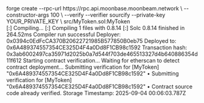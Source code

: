 <div id="termynal" data-termynal>
    <span data-ty="input"><span class="file-path"></span>forge create --rpc-url https://rpc.api.moonbase.moonbeam.network \</span>
    <span data-ty>--constructor-args 100 \</span>
    <span data-ty>--verify --verifier sourcify --private-key YOUR_PRIVATE_KEY \</span>
    <span data-ty>src/MyToken.sol:MyToken</span>
    <br>
    <span data-ty>[:] Compiling...</span>
    <span data-ty>[:] Compiling 1 files with 0.8.14</span>
    <span data-ty>[:] Solc 0.8.14 finished in 264.52ms</span>
    <span data-ty>Compiler run</span>
    <span data-ty>successful</span>
    <span data-ty>Deployer: 0x0394c0EdFcCA370B20622721985B577850B0eb75</span>
    <span data-ty>Deployed to: 0x6A489374557354CE325D4F4a0Dd8F1CB98c1592</span>
    <span data-ty>Transaction hash: 0x3ab6002497ca35971d2025b0a7d544f703de465513327d4b640886354d11f612</span>
    <span data-ty>Starting contract verification...</span>
    <span data-ty>Waiting for etherscan to detect contract deployment...</span>
    <span data-ty>Submitting verification for [MyToken] "0x6A489374557354CE325D4F4a0Dd8F1CB98c1592"</span>
    <span data-ty>• Submitting verification for [MyToken] "0x6A489374557354CE325D4F4a0Dd8F1CB98c1592"</span>
    <span data-ty>• Contract source code already verified. Storage Timestamp: 2025-09-04 00:06:03.787Z</span>
    <span data-ty="input"><span class="file-path"></span></span>
</div>